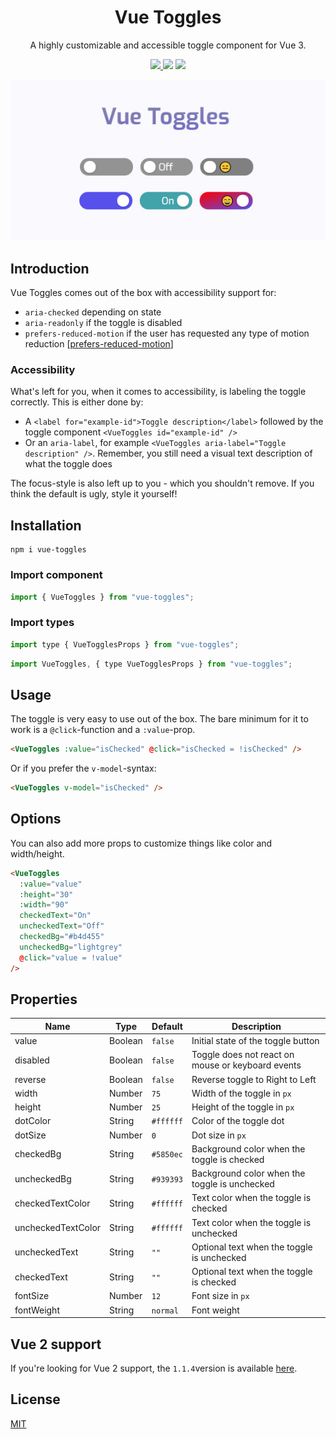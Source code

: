 <h1 align="center">Vue Toggles</h1>
<p align="center">
A highly customizable and accessible toggle component for Vue 3.
</p>

<p align="center">
<a href="https://www.npmjs.com/package/vue-toggles"><img src="https://img.shields.io/npm/v/vue-toggles.svg?style=flat-square"/> <img src="https://img.shields.io/npm/dt/vue-toggles.svg?style=flat-square"/></a> <a href="https://vuejs.org/"><img src="https://img.shields.io/badge/vue-3.x-brightgreen.svg?style=flat-square"/></a>
</p>

<p align="center">
<img src="https://raw.githubusercontent.com/juliandreas/vue-toggles/refs/heads/master/dev/public/vue-toggles.jpg" alt="Vue Toggles Logo"/>
</p>

## Introduction

Vue Toggles comes out of the box with accessibility support for:

- `aria-checked` depending on state
- `aria-readonly` if the toggle is disabled
- `prefers-reduced-motion` if the user has requested any type of motion reduction [[prefers-reduced-motion](https://developer.mozilla.org/en-US/docs/Web/CSS/@media/prefers-reduced-motion)]

### Accessibility

What's left for you, when it comes to accessibility, is labeling the toggle correctly. This is either done by:

- A `<label for="example-id">Toggle description</label>` followed by the toggle component `<VueToggles id="example-id" />`
- Or an `aria-label`, for example `<VueToggles aria-label="Toggle description" />`. Remember, you still need a visual text description of what the toggle does

The focus-style is also left up to you - which you shouldn't remove. If you think the default is ugly, style it yourself!

## Installation

```
npm i vue-toggles
```

### Import component

```javascript
import { VueToggles } from "vue-toggles";
```

### Import types

```javascript
import type { VueTogglesProps } from "vue-toggles";
```

```javascript
import VueToggles, { type VueTogglesProps } from "vue-toggles";
```

## Usage

The toggle is very easy to use out of the box. The bare minimum for it to work is a `@click`-function and a `:value`-prop.

```html
<VueToggles :value="isChecked" @click="isChecked = !isChecked" />
```

Or if you prefer the `v-model`-syntax:

```html
<VueToggles v-model="isChecked" />
```

## Options

You can also add more props to customize things like color and width/height.

```html
<VueToggles
  :value="value"
  :height="30"
  :width="90"
  checkedText="On"
  uncheckedText="Off"
  checkedBg="#b4d455"
  uncheckedBg="lightgrey"
  @click="value = !value"
/>
```

## Properties

| Name               | Type    | Default   | Description                                       |
| ------------------ | ------- | --------- | ------------------------------------------------- |
| value              | Boolean | `false`   | Initial state of the toggle button                |
| disabled           | Boolean | `false`   | Toggle does not react on mouse or keyboard events |
| reverse            | Boolean | `false`   | Reverse toggle to Right to Left                   |
| width              | Number  | `75`      | Width of the toggle in `px`                       |
| height             | Number  | `25`      | Height of the toggle in `px`                      |
| dotColor           | String  | `#ffffff` | Color of the toggle dot                           |
| dotSize            | Number  | `0`       | Dot size in `px`                                  |
| checkedBg          | String  | `#5850ec` | Background color when the toggle is checked       |
| uncheckedBg        | String  | `#939393` | Background color when the toggle is unchecked     |
| checkedTextColor   | String  | `#ffffff` | Text color when the toggle is checked             |
| uncheckedTextColor | String  | `#ffffff` | Text color when the toggle is unchecked           |
| uncheckedText      | String  | `""`      | Optional text when the toggle is unchecked        |
| checkedText        | String  | `""`      | Optional text when the toggle is checked          |
| fontSize           | Number  | `12`      | Font size in `px`                                 |
| fontWeight         | String  | `normal`  | Font weight                                       |

## Vue 2 support

If you're looking for Vue 2 support, the `1.1.4`version is available [here](https://www.npmjs.com/package/vue-toggles/v/1.1.4).

## License

[MIT](http://opensource.org/licenses/MIT)
